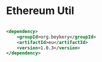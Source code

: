 # Ethereum Util

```xml

<dependency>
    <groupId>org.beykery</groupId>
    <artifactId>eu</artifactId>
    <version>1.0.3</version>
</dependency>
```

